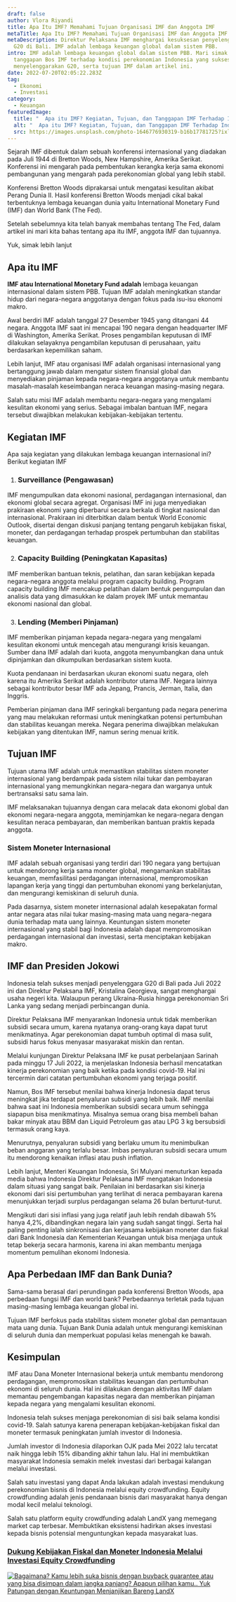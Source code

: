 ```yaml
---
draft: false
author: Vlora Riyandi
title: Apa Itu IMF? Memahami Tujuan Organisasi IMF dan Anggota IMF
metaTitle: Apa Itu IMF? Memahami Tujuan Organisasi IMF dan Anggota IMF
metaDescription: Direktur Pelaksana IMF menghargai kesuksesan penyelenggaraan
  G20 di Bali. IMF adalah lembaga keuangan global dalam sistem PBB.
intro: IMF adalah lembaga keuangan global dalam sistem PBB. Mari simak terus
  tanggapan Bos IMF terhadap kondisi perekonomian Indonesia yang sukses
  menyelenggarakan G20, serta tujuan IMF dalam artikel ini.
date: 2022-07-20T02:05:22.283Z
tag:
  - Ekonomi
  - Investasi
category:
  - Keuangan
featuredImage:
  title: "  Apa itu IMF? Kegiatan, Tujuan, dan Tanggapan IMF Terhadap Indonesia"
  alt: "  Apa itu IMF? Kegiatan, Tujuan, dan Tanggapan IMF Terhadap Indonesia"
  src: https://images.unsplash.com/photo-1646776930319-b16b17781725?ixlib=rb-1.2.1&ixid=MnwxMjA3fDB8MHxwaG90by1wYWdlfHx8fGVufDB8fHx8&auto=format&fit=crop&w=873&q=80
---
```

Sejarah IMF dibentuk dalam sebuah konferensi internasional yang diadakan pada Juli 1944 di Bretton Woods, New Hampshire, Amerika Serikat. Konferensi ini mengarah pada pembentukan kerangka kerja sama ekonomi pembangunan yang mengarah pada perekonomian global yang lebih stabil. 

Konferensi Bretton Woods diprakarsai untuk mengatasi kesulitan akibat Perang Dunia II. Hasil konferensi Bretton Woods menjadi cikal bakal terbentuknya lembaga keuangan dunia yaitu International Monetary Fund (IMF) dan World Bank (The Fed).

Setelah sebelumnya kita telah banyak membahas tentang The Fed, dalam artikel ini mari kita bahas tentang apa itu IMF, anggota IMF dan tujuannya.

Yuk, simak lebih lanjut

## Apa itu IMF

**IMF atau International Monetary Fund adalah** lembaga keuangan internasional dalam sistem PBB. Tujuan IMF adalah meningkatkan standar hidup dari negara-negara anggotanya dengan fokus pada isu-isu ekonomi makro. 

Awal berdiri IMF adalah tanggal 27 Desember 1945 yang ditangani 44 negara. Anggota IMF saat ini mencapai 190 negara dengan headquarter IMF di Washington, Amerika Serikat. Proses pengambilan keputusan di IMF dilakukan selayaknya pengambilan keputusan di perusahaan, yaitu berdasarkan kepemilikan saham.

Lebih lanjut, IMF atau organisasi IMF adalah organisasi internasional yang bertanggung jawab dalam mengatur sistem finansial global dan menyediakan pinjaman kepada negara-negara anggotanya untuk membantu masalah-masalah keseimbangan neraca keuangan masing-masing negara. 

Salah satu misi IMF adalah membantu negara-negara yang mengalami kesulitan ekonomi yang serius. Sebagai imbalan bantuan IMF, negara tersebut diwajibkan melakukan kebijakan-kebijakan tertentu.

## Kegiatan IMF

Apa saja kegiatan yang dilakukan lembaga keuangan internasional ini? Berikut kegiatan IMF

1. ### Surveillance (Pengawasan)

IMF mengumpulkan data ekonomi nasional, perdagangan internasional, dan ekonomi global secara agregat. Organisasi IMF ini juga menyediakan prakiraan ekonomi yang diperbarui secara berkala di tingkat nasional dan internasional. Prakiraan ini diterbitkan dalam bentuk World Economic Outlook, disertai dengan diskusi panjang tentang pengaruh kebijakan fiskal, moneter, dan perdagangan terhadap prospek pertumbuhan dan stabilitas keuangan.

2. ### Capacity Building (Peningkatan Kapasitas)

IMF memberikan bantuan teknis, pelatihan, dan saran kebijakan kepada negara-negara anggota melalui program capacity building. Program capacity building IMF mencakup pelatihan dalam bentuk pengumpulan dan analisis data yang dimasukkan ke dalam proyek IMF untuk memantau ekonomi nasional dan global.

3. ### Lending (Memberi Pinjaman)

IMF memberikan pinjaman kepada negara-negara yang mengalami kesulitan ekonomi untuk mencegah atau mengurangi krisis keuangan. Sumber dana IMF adalah dari kuota, anggota menyumbangkan dana untuk dipinjamkan dan dikumpulkan berdasarkan sistem kuota. 

Kuota pendanaan ini berdasarkan ukuran ekonomi suatu negara, oleh karena itu Amerika Serikat adalah kontributor utama IMF. Negara lainnya sebagai kontributor besar IMF ada Jepang, Prancis, Jerman, Italia, dan Inggris. 

Pemberian pinjaman dana IMF seringkali bergantung pada negara penerima yang mau melakukan reformasi untuk meningkatkan potensi pertumbuhan dan stabilitas keuangan mereka. Negara penerima diwajibkan melakukan kebijakan yang ditentukan IMF, namun sering menuai kritik.

## Tujuan IMF 

Tujuan utama IMF adalah untuk memastikan stabilitas sistem moneter internasional yang berdampak pada sistem nilai tukar dan pembayaran internasional yang memungkinkan negara-negara dan warganya untuk bertransaksi satu sama lain. 

IMF melaksanakan tujuannya dengan cara melacak data ekonomi global dan ekonomi negara-negara anggota, meminjamkan ke negara-negara dengan kesulitan neraca pembayaran, dan memberikan bantuan praktis kepada anggota.

### Sistem Moneter Internasional 

IMF adalah sebuah organisasi yang terdiri dari 190 negara yang bertujuan untuk mendorong kerja sama moneter global, mengamankan stabilitas keuangan, memfasilitasi perdagangan internasional, mempromosikan lapangan kerja yang tinggi dan pertumbuhan ekonomi yang berkelanjutan, dan mengurangi kemiskinan di seluruh dunia.

Pada dasarnya, sistem moneter internasional adalah kesepakatan formal antar negara atas nilai tukar masing-masing mata uang negara-negara dunia terhadap mata uang lainnya. Keuntungan sistem moneter internasional yang stabil bagi Indonesia adalah dapat mempromosikan perdagangan internasional dan investasi, serta menciptakan kebijakan makro.

## IMF dan Presiden Jokowi

Indonesia telah sukses menjadi penyelenggara G20 di Bali pada Juli 2022 ini dan Direktur Pelaksana IMF, Kristalina Georgieva, sangat menghargai usaha negeri kita. Walaupun perang Ukraina-Rusia hingga perekonomian Sri Lanka yang sedang menjadi perbincangan dunia.

Direktur Pelaksana IMF menyarankan Indonesia untuk tidak memberikan subsidi secara umum, karena nyatanya orang-orang kaya dapat turut menikmatinya. Agar perekonomian dapat tumbuh optimal di masa sulit, subsidi harus fokus menyasar masyarakat miskin dan rentan. 

Melalui kunjungan Direktur Pelaksana IMF ke pusat perbelanjaan Sarinah pada minggu 17 Juli 2022, ia menjelaskan Indonesia berhasil mencatatkan kinerja perekonomian yang baik ketika pada kondisi covid-19. Hal ini tercermin dari catatan pertumbuhan ekonomi yang terjaga positif. 

Namun, Bos IMF tersebut menilai bahwa kinerja Indonesia dapat terus meningkat jika terdapat penyaluran subsidi yang lebih baik. IMF menilai bahwa saat ini Indonesia memberikan subsidi secara umum sehingga siapapun bisa menikmatinya. Misalnya semua orang bisa membeli bahan bakar minyak atau BBM dan Liquid Petroleum gas atau LPG 3 kg bersubsidi termasuk orang kaya.

Menurutnya, penyaluran subsidi yang berlaku umum itu menimbulkan beban anggaran yang terlalu besar. Imbas penyaluran subsidi secara umum itu mendorong kenaikan inflasi atau push inflation. 

Lebih lanjut, Menteri Keuangan Indonesia, Sri Mulyani menuturkan kepada media bahwa Indonesia Direktur Pelaksana IMF mengatakan Indonesia dalam situasi yang sangat baik. Penilaian ini berdasarkan sisi kinerja ekonomi dari sisi pertumbuhan yang terlihat di neraca pembayaran karena menunjukkan terjadi surplus perdagangan selama 26 bulan berturut-turut. 

Mengikuti dari sisi inflasi yang juga relatif jauh lebih rendah dibawah 5% hanya 4,2%, dibandingkan negara lain yang sudah sangat tinggi. Serta hal paling penting ialah sinkronisasi dan kerjasama kebijakan moneter dan fiskal dari Bank Indonesia dan Kementerian Keuangan untuk bisa menjaga untuk tetap bekerja secara harmonis, karena ini akan membantu menjaga momentum pemulihan ekonomi Indonesia. 

## Apa Perbedaan IMF dan Bank Dunia?

Sama-sama berasal dari perundingan pada konferensi Bretton Woods, apa perbedaan fungsi IMF dan world bank? Perbedaannya terletak pada tujuan masing-masing lembaga keuangan global ini.

Tujuan IMF berfokus pada stabilitas sistem moneter global dan pemantauan mata uang dunia. Tujuan Bank Dunia adalah untuk mengurangi kemiskinan di seluruh dunia dan memperkuat populasi kelas menengah ke bawah.

## Kesimpulan

IMF atau Dana Moneter Internasional bekerja untuk membantu mendorong perdagangan, mempromosikan stabilitas keuangan dan pertumbuhan ekonomi di seluruh dunia. Hal ini dilakukan dengan aktivitas IMF dalam memantau pengembangan kapasitas negara dan memberikan pinjaman kepada negara yang mengalami kesulitan ekonomi. 

Indonesia telah sukses menjaga perekonomian di sisi baik selama kondisi covid-19. Salah satunya karena penerapan kebijakan-kebijakan fiskal dan moneter termasuk peningkatan jumlah investor di Indonesia.

Jumlah investor di Indonesia dilaporkan OJK pada Mei 2022 lalu tercatat naik hingga lebih 15% dibanding akhir tahun lalu. Hal ini membuktikan masyarakat Indonesia semakin melek investasi dari berbagai kalangan melalui investasi.

Salah satu investasi yang dapat Anda lakukan adalah investasi mendukung perekonomian bisnis di Indonesia melalui equity crowdfunding. Equity crowdfunding adalah jenis pendanaan bisnis dari masyarakat hanya dengan modal kecil melalui teknologi.

Salah satu platform equity crowdfunding adalah LandX yang memegang market cap terbesar. Membuktikan eksistensi hadirkan akses investasi kepada bisnis potensial menguntungkan kepada masyarakat luas.

### [Dukung Kebijakan Fiskal dan Moneter Indonesia Melalui Investasi Equity Crowdfunding](https://landx.id/project/?utm_source=Blog&utm_medium=organic+keyword&utm_campaign=blog&utm_id=Blog)

[<!--StartFragment-->](https://landx.id/project/?utm_source=Blog&utm_medium=organic+keyword&utm_campaign=blog&utm_id=Blog)

[![Bagaimana? Kamu lebih suka bisnis dengan buyback guarantee atau yang bisa disimpan dalam jangka panjang? Apapun pilihan kamu.. Yuk Patungan  dengan Keuntungan Menjanjikan Bareng LandX](https://accountgram-production.sfo2.cdn.digitaloceanspaces.com/landx_ghost/2021/10/Equity-Crowdfunding-di-Indonesia-1--3.png)](https://landx.id/project/?utm_source=Blog&utm_medium=organic+keyword&utm_campaign=blog&utm_id=Blog)

<!--EndFragment-->